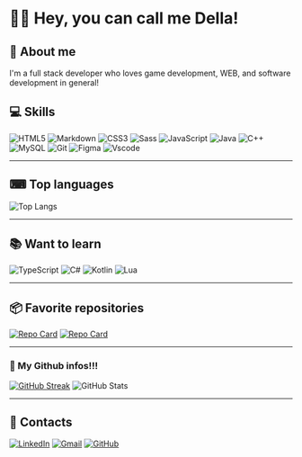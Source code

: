 
# 👨‍💻 Hey, you can call me Della!


## 🧒 About me
I'm a full stack developer who loves game development, WEB, and software development in general!

## 💻 Skills
![HTML5](https://img.shields.io/badge/HTML5-E34F26?style=for-the-badge&logo=html5&logoColor=white)
![Markdown](https://img.shields.io/badge/Markdown-000?style=for-the-badge&logo=markdown)
![CSS3](https://img.shields.io/badge/CSS3-1572B6?style=for-the-badge&logo=css3&logoColor=white)
![Sass](https://img.shields.io/badge/Sass-000?style=for-the-badge&logo=sass)
![JavaScript](https://img.shields.io/badge/JavaScript-F7DF1E?style=for-the-badge&logo=javascript&logoColor=black)
![Java](https://img.shields.io/badge/java-%23ED8B00.svg?style=for-the-badge&logo=openjdk&logoColor=white)
![C++](https://img.shields.io/badge/C%2B%2B-00599C?style=for-the-badge&logo=c%2B%2B&logoColor=white)
![MySQL](https://img.shields.io/badge/MySQL-00000F?style=for-the-badge&logo=mysql&logoColor=white)
![Git](https://img.shields.io/badge/GIT-E44C30?style=for-the-badge&logo=git&logoColor=white)
![Figma](https://img.shields.io/badge/Figma-696969?style=for-the-badge&logo=figma&logoColor=figma)
![Vscode](https://img.shields.io/badge/Vscode-007ACC?style=for-the-badge&logo=visual-studio-code&logoColor=white)

---

## ⌨ Top languages 

![Top Langs](https://github-readme-stats-git-masterrstaa-rickstaa.vercel.app/api/top-langs/?username=IamD3lla&layout=compact&bg_color=000&border_color=9a0eea&title_color=9a0eea&text_color=FFF)

---

## 📚 Want to learn

![TypeScript](https://img.shields.io/badge/TypeScript-007ACC?style=for-the-badge&logo=typescript&logoColor=white)
![C#](https://img.shields.io/badge/C%23-239120?style=for-the-badge&logo=c-sharp&logoColor=white)
![Kotlin](https://img.shields.io/badge/Kotlin-0095D5?&style=for-the-badge&logo=kotlin&logoColor=white)
![Lua](https://img.shields.io/badge/Lua-2C2D72?style=for-the-badge&logo=lua&logoColor=white)

---

## 📦 Favorite repositories

[![Repo Card](https://github-readme-stats.vercel.app/api/pin/?username=IamD3lla&repo=Shelf-Game&bg_color=000&border_color=9a0eea&show_icons=true&icon_color=d725de&title_color=9a0eea&text_color=FFF)](https://github.com/IamD3lla/Shelf-Game)
[![Repo Card](https://github-readme-stats.vercel.app/api/pin/?username=IamD3lla&repo=miniZelda&bg_color=000&border_color=9a0eea&show_icons=true&icon_color=fb7d07&title_color=fb7d07&text_color=FFF)](https://github.com/IamD3lla/miniZelda)

---

### 💾 My Github infos!!!

[![GitHub Streak](https://streak-stats.demolab.com/?user=IamD3lla&theme=midnight-purple&background=000&border=9a0eea&dates=FFF)](https://git.io/streak-stats)
![GitHub Stats](https://github-readme-stats.vercel.app/api?username=IamD3lla&theme=transparent&bg_color=000&border_color=9a0eea&show_icons=true&icon_color=30A3DC&title_color=9a0eea&text_color=FFF)

---

## 📱 Contacts

[![LinkedIn](https://img.shields.io/badge/LinkedIn-0077B5?style=for-the-badge&logo=linkedin&logoColor=white)](https://www.linkedin.com/in/joao-della/) [![Gmail](https://img.shields.io/badge/Gmail-333333?style=for-the-badge&logo=gmail&logoColor=red)](mailto:jvictordgg@gmail.com) [![GitHub](https://img.shields.io/badge/GitHub-100000?style=for-the-badge&logo=github&logoColor=white)](https://github.com/IamD3lla)



